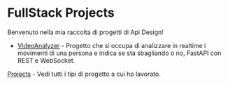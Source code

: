 # FullStack Projects
Benvenuto nella mia raccolta di progetti di Api Design!

- [VideoAnalyzer](https://github.com/Baddy2002/VideoAnalyzer-link) - Progetto che si occupa di analizzare in realtime i movimenti di una persona e indica se sta sbagliando o no, FastAPI con REST e WebSocket.

[Projects](https://github.com/Baddy2002/projects) - Vedi tutti i tipi di progetto a cui ho lavorato.
